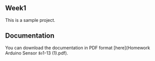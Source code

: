 ## Week1

This is a sample project.

## Documentation

You can download the documentation in PDF format [here](Homework Arduino Sensor ข้อ1-13 (1).pdf).
